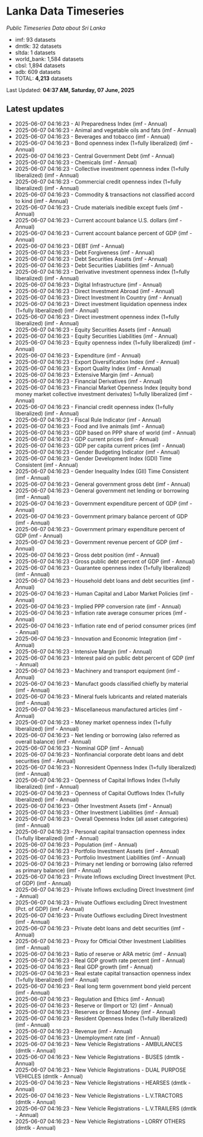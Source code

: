 # Lanka Data Timeseries
*Public Timeseries Data about Sri Lanka*

* imf: 93 datasets
* dmtlk: 32 datasets
* sltda: 1 datasets
* world_bank: 1,584 datasets
* cbsl: 1,894 datasets
* adb: 609 datasets
* TOTAL: **4,213** datasets

Last Updated: **04:37 AM, Saturday, 07 June, 2025**

## Latest updates

* 2025-06-07 04:16:23 - AI Preparedness Index (imf - Annual)
* 2025-06-07 04:16:23 - Animal and vegetable oils and fats (imf - Annual)
* 2025-06-07 04:16:23 - Beverages and tobacco (imf - Annual)
* 2025-06-07 04:16:23 - Bond openness index (1=fully liberalized) (imf - Annual)
* 2025-06-07 04:16:23 - Central Government Debt (imf - Annual)
* 2025-06-07 04:16:23 - Chemicals (imf - Annual)
* 2025-06-07 04:16:23 - Collective investment openness index (1=fully liberalized) (imf - Annual)
* 2025-06-07 04:16:23 - Commercial credit openness index (1=fully liberalized) (imf - Annual)
* 2025-06-07 04:16:23 - Commodity & transactions not classified accord to kind (imf - Annual)
* 2025-06-07 04:16:23 - Crude materials inedible except fuels (imf - Annual)
* 2025-06-07 04:16:23 - Current account balance U.S. dollars (imf - Annual)
* 2025-06-07 04:16:23 - Current account balance percent of GDP (imf - Annual)
* 2025-06-07 04:16:23 - DEBT (imf - Annual)
* 2025-06-07 04:16:23 - Debt Forgiveness (imf - Annual)
* 2025-06-07 04:16:23 - Debt Securities Assets (imf - Annual)
* 2025-06-07 04:16:23 - Debt Securities Liabilities (imf - Annual)
* 2025-06-07 04:16:23 - Derivative investment openness index (1=fully liberalized) (imf - Annual)
* 2025-06-07 04:16:23 - Digital Infrastructure (imf - Annual)
* 2025-06-07 04:16:23 - Direct Investment Abroad (imf - Annual)
* 2025-06-07 04:16:23 - Direct Investment In Country (imf - Annual)
* 2025-06-07 04:16:23 - Direct investment liquidation openness index (1=fully liberalized) (imf - Annual)
* 2025-06-07 04:16:23 - Direct investment openness index (1=fully liberalized) (imf - Annual)
* 2025-06-07 04:16:23 - Equity Securities Assets (imf - Annual)
* 2025-06-07 04:16:23 - Equity Securities Liabilities (imf - Annual)
* 2025-06-07 04:16:23 - Equity openness index (1=fully liberalized) (imf - Annual)
* 2025-06-07 04:16:23 - Expenditure (imf - Annual)
* 2025-06-07 04:16:23 - Export Diversification Index (imf - Annual)
* 2025-06-07 04:16:23 - Export Quality Index (imf - Annual)
* 2025-06-07 04:16:23 - Extensive Margin (imf - Annual)
* 2025-06-07 04:16:23 - Financial Derivatives (imf - Annual)
* 2025-06-07 04:16:23 - Financial Market Openness Index (equity bond money market collective investment derivates) 1=fully liberalized (imf - Annual)
* 2025-06-07 04:16:23 - Financial credit openness index (1=fully liberalized) (imf - Annual)
* 2025-06-07 04:16:23 - Fiscal Rule Indicator (imf - Annual)
* 2025-06-07 04:16:23 - Food and live animals (imf - Annual)
* 2025-06-07 04:16:23 - GDP based on PPP share of world (imf - Annual)
* 2025-06-07 04:16:23 - GDP current prices (imf - Annual)
* 2025-06-07 04:16:23 - GDP per capita current prices (imf - Annual)
* 2025-06-07 04:16:23 - Gender Budgeting Indicator (imf - Annual)
* 2025-06-07 04:16:23 - Gender Development Index (GDI) Time Consistent (imf - Annual)
* 2025-06-07 04:16:23 - Gender Inequality Index (GII) Time Consistent (imf - Annual)
* 2025-06-07 04:16:23 - General government gross debt (imf - Annual)
* 2025-06-07 04:16:23 - General government net lending or borrowing (imf - Annual)
* 2025-06-07 04:16:23 - Government expenditure percent of GDP (imf - Annual)
* 2025-06-07 04:16:23 - Government primary balance percent of GDP (imf - Annual)
* 2025-06-07 04:16:23 - Government primary expenditure percent of GDP (imf - Annual)
* 2025-06-07 04:16:23 - Government revenue percent of GDP (imf - Annual)
* 2025-06-07 04:16:23 - Gross debt position (imf - Annual)
* 2025-06-07 04:16:23 - Gross public debt percent of GDP (imf - Annual)
* 2025-06-07 04:16:23 - Guarantee openness index (1=fully liberalized) (imf - Annual)
* 2025-06-07 04:16:23 - Household debt loans and debt securities (imf - Annual)
* 2025-06-07 04:16:23 - Human Capital and Labor Market Policies (imf - Annual)
* 2025-06-07 04:16:23 - Implied PPP conversion rate (imf - Annual)
* 2025-06-07 04:16:23 - Inflation rate average consumer prices (imf - Annual)
* 2025-06-07 04:16:23 - Inflation rate end of period consumer prices (imf - Annual)
* 2025-06-07 04:16:23 - Innovation and Economic Integration (imf - Annual)
* 2025-06-07 04:16:23 - Intensive Margin (imf - Annual)
* 2025-06-07 04:16:23 - Interest paid on public debt percent of GDP (imf - Annual)
* 2025-06-07 04:16:23 - Machinery and transport equipment (imf - Annual)
* 2025-06-07 04:16:23 - Manufact goods classified chiefly by material (imf - Annual)
* 2025-06-07 04:16:23 - Mineral fuels lubricants and related materials (imf - Annual)
* 2025-06-07 04:16:23 - Miscellaneous manufactured articles (imf - Annual)
* 2025-06-07 04:16:23 - Money market openness index (1=fully liberalized) (imf - Annual)
* 2025-06-07 04:16:23 - Net lending or borrowing (also referred as overall balance) (imf - Annual)
* 2025-06-07 04:16:23 - Nominal GDP (imf - Annual)
* 2025-06-07 04:16:23 - Nonfinancial corporate debt loans and debt securities (imf - Annual)
* 2025-06-07 04:16:23 - Nonresident Openness Index (1=fully liberalized) (imf - Annual)
* 2025-06-07 04:16:23 - Openness of Capital Inflows Index (1=fully liberalized) (imf - Annual)
* 2025-06-07 04:16:23 - Openness of Capital Outflows Index (1=fully liberalized) (imf - Annual)
* 2025-06-07 04:16:23 - Other Investment Assets (imf - Annual)
* 2025-06-07 04:16:23 - Other Investment Liabilities (imf - Annual)
* 2025-06-07 04:16:23 - Overall Openness Index (all asset categories) (imf - Annual)
* 2025-06-07 04:16:23 - Personal capital transaction openness index (1=fully liberalized) (imf - Annual)
* 2025-06-07 04:16:23 - Population (imf - Annual)
* 2025-06-07 04:16:23 - Portfolio Investment Assets (imf - Annual)
* 2025-06-07 04:16:23 - Portfolio Investment Liabilities (imf - Annual)
* 2025-06-07 04:16:23 - Primary net lending or borrowing (also referred as primary balance) (imf - Annual)
* 2025-06-07 04:16:23 - Private Inflows excluding Direct Investment (Pct. of GDP) (imf - Annual)
* 2025-06-07 04:16:23 - Private Inflows excluding Direct Investment (imf - Annual)
* 2025-06-07 04:16:23 - Private Outflows excluding Direct Investment (Pct. of GDP) (imf - Annual)
* 2025-06-07 04:16:23 - Private Outflows excluding Direct Investment (imf - Annual)
* 2025-06-07 04:16:23 - Private debt loans and debt securities (imf - Annual)
* 2025-06-07 04:16:23 - Proxy for Official Other Investment Liabilities (imf - Annual)
* 2025-06-07 04:16:23 - Ratio of reserve or ARA metric (imf - Annual)
* 2025-06-07 04:16:23 - Real GDP growth rate percent (imf - Annual)
* 2025-06-07 04:16:23 - Real GDP growth (imf - Annual)
* 2025-06-07 04:16:23 - Real estate capital transaction openness index (1=fully liberalized) (imf - Annual)
* 2025-06-07 04:16:23 - Real long term government bond yield percent (imf - Annual)
* 2025-06-07 04:16:23 - Regulation and Ethics (imf - Annual)
* 2025-06-07 04:16:23 - Reserve or (Import or 12) (imf - Annual)
* 2025-06-07 04:16:23 - Reserves or Broad Money (imf - Annual)
* 2025-06-07 04:16:23 - Resident Openness Index (1=fully liberalized) (imf - Annual)
* 2025-06-07 04:16:23 - Revenue (imf - Annual)
* 2025-06-07 04:16:23 - Unemployment rate (imf - Annual)
* 2025-06-07 04:16:23 - New Vehicle Registrations - AMBULANCES (dmtlk - Annual)
* 2025-06-07 04:16:23 - New Vehicle Registrations - BUSES (dmtlk - Annual)
* 2025-06-07 04:16:23 - New Vehicle Registrations - DUAL PURPOSE VEHICLES (dmtlk - Annual)
* 2025-06-07 04:16:23 - New Vehicle Registrations - HEARSES (dmtlk - Annual)
* 2025-06-07 04:16:23 - New Vehicle Registrations - L.V.TRACTORS (dmtlk - Annual)
* 2025-06-07 04:16:23 - New Vehicle Registrations - L.V.TRAILERS (dmtlk - Annual)
* 2025-06-07 04:16:23 - New Vehicle Registrations - LORRY OTHERS (dmtlk - Annual)